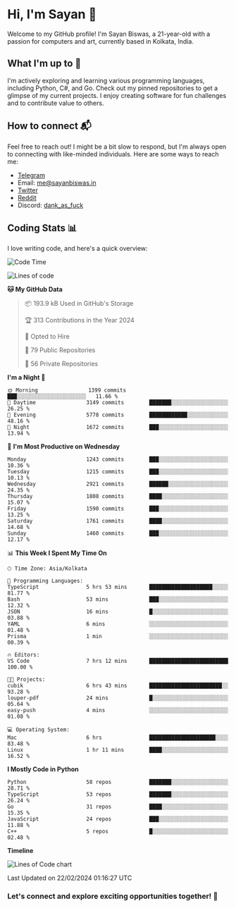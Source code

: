 # Hi, I'm Sayan 👋

Welcome to my GitHub profile! I'm Sayan Biswas, a 21-year-old with a passion for computers and art, currently based in Kolkata, India.

## What I'm up to 🚀

I'm actively exploring and learning various programming languages, including Python, C#, and Go. Check out my pinned repositories to get a glimpse of my current projects. I enjoy creating software for fun challenges and to contribute value to others.

## How to connect 📬

Feel free to reach out! I might be a bit slow to respond, but I'm always open to connecting with like-minded individuals. Here are some ways to reach me:

- [Telegram](https://t.me/dank_as_fuck)
- Email: [me@sayanbiswas.in](mailto:me@sayanbiswas.in)
- [Twitter](https://twitter.com/TheDankDel)
- [Reddit](https://www.reddit.com/user/dank_as_fuck_/)
- Discord: [dank_as_fuck](https://discordapp.com/users/506536929152466945)

## Coding Stats 📊

I love writing code, and here's a quick overview:

<!--START_SECTION:waka-->
![Code Time](http://img.shields.io/badge/Code%20Time-1%2C478%20hrs%205%20mins-blue)

![Lines of code](https://img.shields.io/badge/From%20Hello%20World%20I%27ve%20Written-7.4%20million%20lines%20of%20code-blue)

**🐱 My GitHub Data** 

> 📦 193.9 kB Used in GitHub's Storage 
 > 
> 🏆 313 Contributions in the Year 2024
 > 
> 💼 Opted to Hire
 > 
> 📜 79 Public Repositories 
 > 
> 🔑 56 Private Repositories 
 > 
**I'm a Night 🦉** 

```text
🌞 Morning                1399 commits        ███░░░░░░░░░░░░░░░░░░░░░░   11.66 % 
🌆 Daytime                3149 commits        ███████░░░░░░░░░░░░░░░░░░   26.25 % 
🌃 Evening                5778 commits        ████████████░░░░░░░░░░░░░   48.16 % 
🌙 Night                  1672 commits        ███░░░░░░░░░░░░░░░░░░░░░░   13.94 % 
```
📅 **I'm Most Productive on Wednesday** 

```text
Monday                   1243 commits        ███░░░░░░░░░░░░░░░░░░░░░░   10.36 % 
Tuesday                  1215 commits        ███░░░░░░░░░░░░░░░░░░░░░░   10.13 % 
Wednesday                2921 commits        ██████░░░░░░░░░░░░░░░░░░░   24.35 % 
Thursday                 1808 commits        ████░░░░░░░░░░░░░░░░░░░░░   15.07 % 
Friday                   1590 commits        ███░░░░░░░░░░░░░░░░░░░░░░   13.25 % 
Saturday                 1761 commits        ████░░░░░░░░░░░░░░░░░░░░░   14.68 % 
Sunday                   1460 commits        ███░░░░░░░░░░░░░░░░░░░░░░   12.17 % 
```


📊 **This Week I Spent My Time On** 

```text
🕑︎ Time Zone: Asia/Kolkata

💬 Programming Languages: 
TypeScript               5 hrs 53 mins       ████████████████████░░░░░   81.77 % 
Bash                     53 mins             ███░░░░░░░░░░░░░░░░░░░░░░   12.32 % 
JSON                     16 mins             █░░░░░░░░░░░░░░░░░░░░░░░░   03.88 % 
YAML                     6 mins              ░░░░░░░░░░░░░░░░░░░░░░░░░   01.48 % 
Prisma                   1 min               ░░░░░░░░░░░░░░░░░░░░░░░░░   00.39 % 

🔥 Editors: 
VS Code                  7 hrs 12 mins       █████████████████████████   100.00 % 

🐱‍💻 Projects: 
cubik                    6 hrs 43 mins       ███████████████████████░░   93.28 % 
louper-pdf               24 mins             █░░░░░░░░░░░░░░░░░░░░░░░░   05.64 % 
easy-push                4 mins              ░░░░░░░░░░░░░░░░░░░░░░░░░   01.08 % 

💻 Operating System: 
Mac                      6 hrs               █████████████████████░░░░   83.48 % 
Linux                    1 hr 11 mins        ████░░░░░░░░░░░░░░░░░░░░░   16.52 % 
```

**I Mostly Code in Python** 

```text
Python                   58 repos            ███████░░░░░░░░░░░░░░░░░░   28.71 % 
TypeScript               53 repos            ███████░░░░░░░░░░░░░░░░░░   26.24 % 
Go                       31 repos            ████░░░░░░░░░░░░░░░░░░░░░   15.35 % 
JavaScript               24 repos            ███░░░░░░░░░░░░░░░░░░░░░░   11.88 % 
C++                      5 repos             █░░░░░░░░░░░░░░░░░░░░░░░░   02.48 % 
```



**Timeline**

![Lines of Code chart](https://raw.githubusercontent.com/Dank-del/Dank-del/main/assets/bar_graph.png)


 Last Updated on 22/02/2024 01:16:27 UTC
<!--END_SECTION:waka-->

### Let's connect and explore exciting opportunities together! 🚀
